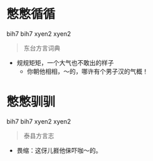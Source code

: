 # 憋憋循循
bih7 bih7 xyen2 xyen2
> 东台方言词典
- 规规矩矩，一个大气也不敢出的样子
  - 你朝他相相，～的，哪许有个男子汉的气概！

# 憋憋驯驯
bih7 bih7 xyen2 xyen2
> 泰县方言志
- 畏缩：这伢儿捱他俫吓咖～的。
